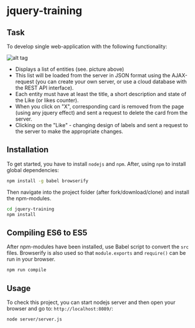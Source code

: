 # jquery-training

## Task

To develop single web-application with the following functionality:

![alt tag](https://raw.githubusercontent.com/saaaaaaaaasha/jquery-training/master/public/i/task.png)

- Displays a list of entities (see. picture above)
- This list will be loaded from the server in JSON format using the AJAX-request (you can create your own server, or use a cloud database with the REST API interface).
- Each entity must have at least the title, a short description and state of the Like (or likes counter).
- When you click on "X", corresponding card is removed from the page (using any jquery effect) and sent a request to delete the card from the server.
- Clicking on the "Like" - changing design of labels and sent a request to the server to make the appropriate changes.

## Installation

To get started, you have to install `nodejs` and `npm`. After, using `npm` to install global dependencies:
```bash
npm install -g babel browserify
```

Then navigate into the project folder (after fork/download/clone) and install the npm-modules.
```bash
cd jquery-training
npm install
```

## Compiling ES6 to ES5

After npm-modules have been installed, use Babel script to convert the `src` files. Browserify is also used so that `module.exports` and `require()` can be run in your browser.

```bash
npm run compile
```

## Usage

To check this project, you can start nodejs server and then open your browser and go to: `http://localhost:8089/`:

```bash
node server/server.js 
```
